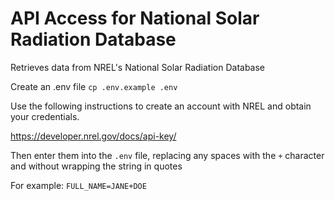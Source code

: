 # API Access for National Solar Radiation Database 
Retrieves data from NREL's National Solar Radiation Database


Create an .env file
`cp .env.example .env`

Use the following instructions to create an account with NREL and obtain your credentials. 

https://developer.nrel.gov/docs/api-key/

Then enter them into the `.env` file, replacing any spaces with the `+` character and without wrapping the string in quotes

For example:
`FULL_NAME=JANE+DOE`
